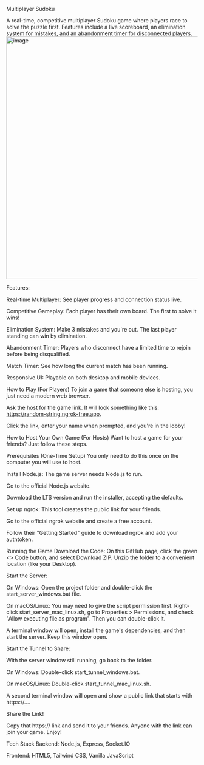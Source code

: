 Multiplayer Sudoku

A real-time, competitive multiplayer Sudoku game where players race to solve the puzzle first. Features include a live scoreboard, an elimination system for mistakes, and an abandonment timer for disconnected players.
<img width="1338" height="639" alt="image" src="https://github.com/user-attachments/assets/181850e4-158f-48d9-be13-6462bde83413" />

Features:

Real-time Multiplayer: See player progress and connection status live.

Competitive Gameplay: Each player has their own board. The first to solve it wins!

Elimination System: Make 3 mistakes and you're out. The last player standing can win by elimination.

Abandonment Timer: Players who disconnect have a limited time to rejoin before being disqualified.

Match Timer: See how long the current match has been running.

Responsive UI: Playable on both desktop and mobile devices.

How to Play (For Players)
To join a game that someone else is hosting, you just need a modern web browser.

Ask the host for the game link. It will look something like this: https://random-string.ngrok-free.app.

Click the link, enter your name when prompted, and you're in the lobby!

How to Host Your Own Game (For Hosts)
Want to host a game for your friends? Just follow these steps.

Prerequisites (One-Time Setup)
You only need to do this once on the computer you will use to host.

Install Node.js: The game server needs Node.js to run.

Go to the official Node.js website.

Download the LTS version and run the installer, accepting the defaults.

Set up ngrok: This tool creates the public link for your friends.

Go to the official ngrok website and create a free account.

Follow their "Getting Started" guide to download ngrok and add your authtoken.

Running the Game
Download the Code: On this GitHub page, click the green <> Code button, and select Download ZIP. Unzip the folder to a convenient location (like your Desktop).

Start the Server:

On Windows: Open the project folder and double-click the start_server_windows.bat file.

On macOS/Linux: You may need to give the script permission first. Right-click start_server_mac_linux.sh, go to Properties > Permissions, and check "Allow executing file as program". Then you can double-click it.

A terminal window will open, install the game's dependencies, and then start the server. Keep this window open.

Start the Tunnel to Share:

With the server window still running, go back to the folder.

On Windows: Double-click start_tunnel_windows.bat.

On macOS/Linux: Double-click start_tunnel_mac_linux.sh.

A second terminal window will open and show a public link that starts with https://....

Share the Link!

Copy that https:// link and send it to your friends. Anyone with the link can join your game. Enjoy!

Tech Stack
Backend: Node.js, Express, Socket.IO

Frontend: HTML5, Tailwind CSS, Vanilla JavaScript
